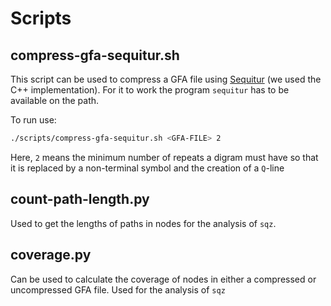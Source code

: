 # Scripts

## compress-gfa-sequitur.sh
This script can be used to compress a GFA file using [Sequitur](https://github.com/craignm/sequitur) (we used the C++ implementation). For it to work the program `sequitur` has to be available on the path.

To run use:
```bash
./scripts/compress-gfa-sequitur.sh <GFA-FILE> 2
```
Here, `2` means the minimum number of repeats a digram must have so that it is replaced by a non-terminal symbol and the creation of a `Q`-line 

## count-path-length.py
Used to get the lengths of paths in nodes for the analysis of `sqz`.

## coverage.py
Can be used to calculate the coverage of nodes in either a compressed or uncompressed GFA file. Used for the analysis of `sqz`
